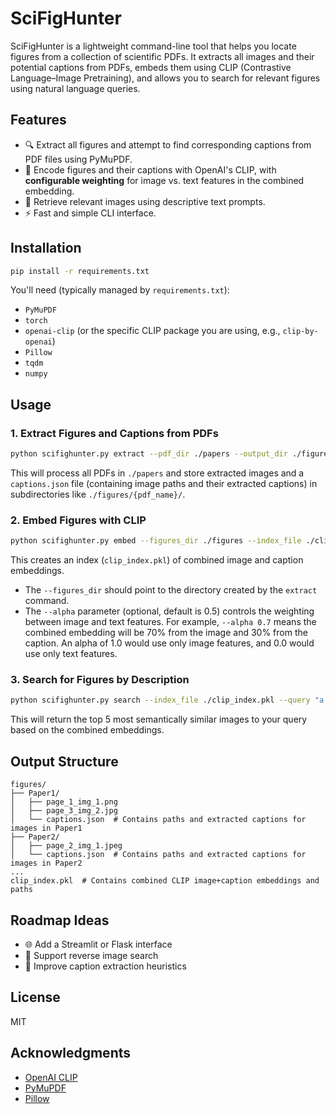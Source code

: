 # SciFigHunter

SciFigHunter is a lightweight command-line tool that helps you locate figures from a collection of scientific PDFs. It extracts all images and their potential captions from PDFs, embeds them using CLIP (Contrastive Language–Image Pretraining), and allows you to search for relevant figures using natural language queries.

## Features
- 🔍 Extract all figures and attempt to find corresponding captions from PDF files using PyMuPDF.
- 🧠 Encode figures and their captions with OpenAI's CLIP, with **configurable weighting** for image vs. text features in the combined embedding.
- 💬 Retrieve relevant images using descriptive text prompts.
- ⚡ Fast and simple CLI interface.

## Installation

```bash
pip install -r requirements.txt
```

You'll need (typically managed by `requirements.txt`):

* `PyMuPDF`
* `torch`
* `openai-clip` (or the specific CLIP package you are using, e.g., `clip-by-openai`)
* `Pillow`
* `tqdm`
* `numpy`

## Usage

### 1. Extract Figures and Captions from PDFs

```bash
python scifighunter.py extract --pdf_dir ./papers --output_dir ./figures
```

This will process all PDFs in `./papers` and store extracted images and a `captions.json` file (containing image paths and their extracted captions) in subdirectories like `./figures/{pdf_name}/`.

### 2. Embed Figures with CLIP

```bash
python scifighunter.py embed --figures_dir ./figures --index_file ./clip_index.pkl --alpha 0.7
```

This creates an index (`clip_index.pkl`) of combined image and caption embeddings.
- The `--figures_dir` should point to the directory created by the `extract` command.
- The `--alpha` parameter (optional, default is 0.5) controls the weighting between image and text features. For example, `--alpha 0.7` means the combined embedding will be 70% from the image and 30% from the caption. An alpha of 1.0 would use only image features, and 0.0 would use only text features.

### 3. Search for Figures by Description

```bash
python scifighunter.py search --index_file ./clip_index.pkl --query "a brain scan with a large lesion" --top_k 5
```

This will return the top 5 most semantically similar images to your query based on the combined embeddings.

## Output Structure

```
figures/
├── Paper1/
│   ├── page_1_img_1.png
│   ├── page_3_img_2.jpg
│   └── captions.json  # Contains paths and extracted captions for images in Paper1
├── Paper2/
│   ├── page_2_img_1.jpeg
│   └── captions.json  # Contains paths and extracted captions for images in Paper2
...
clip_index.pkl  # Contains combined CLIP image+caption embeddings and paths
```

## Roadmap Ideas

* 🌐 Add a Streamlit or Flask interface
* 📎 Support reverse image search
* 🧐 Improve caption extraction heuristics

## License

MIT

## Acknowledgments

* [OpenAI CLIP](https://github.com/openai/CLIP)
* [PyMuPDF](https://github.com/pymupdf/PyMuPDF)
* [Pillow](https://python-pillow.org)
